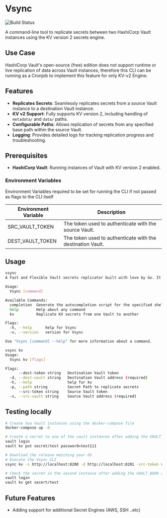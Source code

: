 # Vsync
![Build Status](https://github.com/SecDelta/Vsync/actions/workflows/release.yml/badge.svg)


A command-line tool to replicate secrets between two HashiCorp Vault instances using the KV version 2 secrets engine.

## Use Case

HashiCorp Vault's open-source (free) edition does not support runtime or live replication of data across Vault instances, therefore this CLI can be running as a Cronjob to implement this feature for only KV-v2 Engine.

## Features

- **Replicates Secrets**: Seamlessly replicates secrets from a source Vault instance to a destination Vault instance.
- **KV v2 Support**: Fully supports KV version 2, including handling of `metadata/` and `data/` paths.
- **Configurable Paths**: Allows replication of secrets from any specified base path within the source Vault.
- **Logging**: Provides detailed logs for tracking replication progress and troubleshooting.

## Prerequisites

- **HashiCorp Vault**: Running instances of Vault with KV version 2 enabled.

### Environment Variables

Environment Variables required to be set for running the CLI if not passed as flags to the CLI itself

| Environment Variable | Description |
|----------------------|-------------|
| SRC_VAULT_TOKEN	   | The token used to authenticate with the source Vault. |
| DEST_VAULT_TOKEN	   | The token used to authenticate with the destination Vault. |


## Usage

```sh
vsync
A Fast and Flexible Vault secrets replicator built with love by Go. It helps in implementing DR for Vault.

Usage:
  Vsync [command]

Available Commands:
  completion  Generate the autocompletion script for the specified shell
  help        Help about any command
  kv          Replicate KV secrets from one Vault to another

Flags:
  -h, --help      help for Vsync
  -v, --version   version for Vsync

Use "Vsync [command] --help" for more information about a command.
```

```sh
vsync kv
Usage:
  Vsync kv [flags]

Flags:
      --dest-token string   Destination Vault token
  -d, --dest-vault string   Destination Vault address (required)
  -h, --help                help for kv
  -p, --path string         Secret Path to replicate secrets
      --src-token string    Source Vault token
  -s, --src-vault string    Source Vault address (required)
```

## Testing locally

```sh
# Create two Vault instances using the docker-compose file
docker-compose up -d

# Create a secret to one of the vault instances after adding the VAULT_ADDR and VAULT_TOKEN
vault login
vault kv put secret/test password=test111

# Download the release matching your OS
# Execute the Vsync CLI 
vsync kv -s http://localhost:8200 -d http://localhost:8201 -src-token vault1 --dest-token vault2

# Check the secret in the second instance after adding the VAULT_ADDR and VAULT_TOKEN
vault login
vault kv get secert/test
```

## Future Features

- Adding support for additional Secret Engines (AWS, SSH ..etc)
